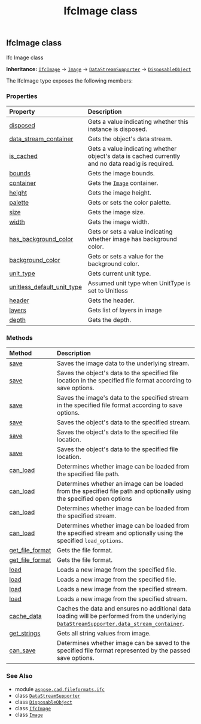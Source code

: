 ﻿---
title: IfcImage class
second_title: Aspose.CAD for Python via .NET API References
description: 
type: docs
weight: 60
url: /aspose.cad.fileformats.ifc/ifcimage/
is_root: false
---

## IfcImage class

Ifc Image class



**Inheritance:** [`IfcImage`](/cad/python-net/aspose.cad.fileformats.ifc/ifcimage) → 
[`Image`](/cad/python-net/aspose.cad/image) → 
[`DataStreamSupporter`](/cad/python-net/aspose.cad/datastreamsupporter) → 
[`DisposableObject`](/cad/python-net/aspose.cad/disposableobject)



The IfcImage type exposes the following members:

### Properties
| Property | Description |
| :- | :- |
| [disposed](/cad/python-net/aspose.cad.fileformats.ifc/ifcimage/disposed) | Gets a value indicating whether this instance is disposed. |
| [data_stream_container](/cad/python-net/aspose.cad.fileformats.ifc/ifcimage/data_stream_container) | Gets the object's data stream. |
| [is_cached](/cad/python-net/aspose.cad.fileformats.ifc/ifcimage/is_cached) | Gets a value indicating whether object's data is cached currently and no data readig is required. |
| [bounds](/cad/python-net/aspose.cad.fileformats.ifc/ifcimage/bounds) | Gets the image bounds. |
| [container](/cad/python-net/aspose.cad.fileformats.ifc/ifcimage/container) | Gets the [`Image`](/cad/python-net/aspose.cad/image) container. |
| [height](/cad/python-net/aspose.cad.fileformats.ifc/ifcimage/height) | Gets the image height. |
| [palette](/cad/python-net/aspose.cad.fileformats.ifc/ifcimage/palette) | Gets or sets the color palette. |
| [size](/cad/python-net/aspose.cad.fileformats.ifc/ifcimage/size) | Gets the image size. |
| [width](/cad/python-net/aspose.cad.fileformats.ifc/ifcimage/width) | Gets the image width. |
| [has_background_color](/cad/python-net/aspose.cad.fileformats.ifc/ifcimage/has_background_color) | Gets or sets a value indicating whether image has background color. |
| [background_color](/cad/python-net/aspose.cad.fileformats.ifc/ifcimage/background_color) | Gets or sets a value for the background color. |
| [unit_type](/cad/python-net/aspose.cad.fileformats.ifc/ifcimage/unit_type) | Gets current unit type. |
| [unitless_default_unit_type](/cad/python-net/aspose.cad.fileformats.ifc/ifcimage/unitless_default_unit_type) | Assumed unit type when UnitType is set to Unitless |
| [header](/cad/python-net/aspose.cad.fileformats.ifc/ifcimage/header) | Gets the header. |
| [layers](/cad/python-net/aspose.cad.fileformats.ifc/ifcimage/layers) | Gets list of layers in image |
| [depth](/cad/python-net/aspose.cad.fileformats.ifc/ifcimage/depth) | Gets the depth. |


### Methods
| Method | Description |
| :- | :- |
| [save](/cad/python-net/aspose.cad.fileformats.ifc/ifcimage/save/#) | Saves the image data to the underlying stream. |
| [save](/cad/python-net/aspose.cad.fileformats.ifc/ifcimage/save/#str-aspose.cad.ImageOptionsBase) | Saves the object's data to the specified file location in the specified file format according to save options. |
| [save](/cad/python-net/aspose.cad.fileformats.ifc/ifcimage/save/#io.RawIOBase-aspose.cad.ImageOptionsBase) | Saves the image's data to the specified stream in the specified file format according to save options. |
| [save](/cad/python-net/aspose.cad.fileformats.ifc/ifcimage/save/#io.RawIOBase) | Saves the object's data to the specified stream. |
| [save](/cad/python-net/aspose.cad.fileformats.ifc/ifcimage/save/#str) | Saves the object's data to the specified file location. |
| [save](/cad/python-net/aspose.cad.fileformats.ifc/ifcimage/save/#str-bool) | Saves the object's data to the specified file location. |
| [can_load](/cad/python-net/aspose.cad.fileformats.ifc/ifcimage/can_load/#str) | Determines whether image can be loaded from the specified file path. |
| [can_load](/cad/python-net/aspose.cad.fileformats.ifc/ifcimage/can_load/#str-aspose.cad.LoadOptions) | Determines whether an image can be loaded from the specified file path and optionally using the specified open options |
| [can_load](/cad/python-net/aspose.cad.fileformats.ifc/ifcimage/can_load/#io.RawIOBase) | Determines whether image can be loaded from the specified stream. |
| [can_load](/cad/python-net/aspose.cad.fileformats.ifc/ifcimage/can_load/#io.RawIOBase-aspose.cad.LoadOptions) | Determines whether image can be loaded from the specified stream and optionally using the specified `load_options`. |
| [get_file_format](/cad/python-net/aspose.cad.fileformats.ifc/ifcimage/get_file_format/#str) | Gets the file format. |
| [get_file_format](/cad/python-net/aspose.cad.fileformats.ifc/ifcimage/get_file_format/#io.RawIOBase) | Gets the file format. |
| [load](/cad/python-net/aspose.cad.fileformats.ifc/ifcimage/load/#str-aspose.cad.LoadOptions) | Loads a new image from the specified file. |
| [load](/cad/python-net/aspose.cad.fileformats.ifc/ifcimage/load/#str) | Loads a new image from the specified file. |
| [load](/cad/python-net/aspose.cad.fileformats.ifc/ifcimage/load/#io.RawIOBase-aspose.cad.LoadOptions) | Loads a new image from the specified stream. |
| [load](/cad/python-net/aspose.cad.fileformats.ifc/ifcimage/load/#io.RawIOBase) | Loads a new image from the specified stream. |
| [cache_data](/cad/python-net/aspose.cad.fileformats.ifc/ifcimage/cache_data/#) | Caches the data and ensures no additional data loading will be performed from the underlying [`DataStreamSupporter.data_stream_container`](/cad/python-net/aspose.cad/datastreamsupporter#data_stream_container). |
| [get_strings](/cad/python-net/aspose.cad.fileformats.ifc/ifcimage/get_strings/#) | Gets all string values from image. |
| [can_save](/cad/python-net/aspose.cad.fileformats.ifc/ifcimage/can_save/#aspose.cad.ImageOptionsBase) | Determines whether image can be saved to the specified file format represented by the passed save options. |



### See Also
* module [`aspose.cad.fileformats.ifc`](..)
* class [`DataStreamSupporter`](/cad/python-net/aspose.cad/datastreamsupporter)
* class [`DisposableObject`](/cad/python-net/aspose.cad/disposableobject)
* class [`IfcImage`](/cad/python-net/aspose.cad.fileformats.ifc/ifcimage)
* class [`Image`](/cad/python-net/aspose.cad/image)

